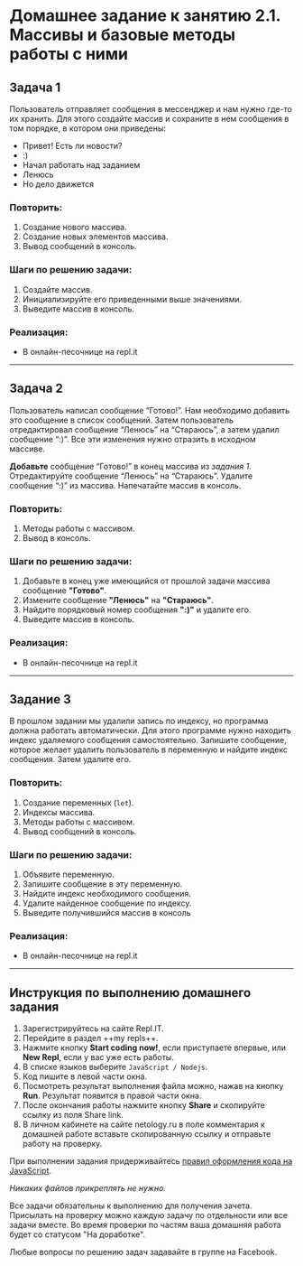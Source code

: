# Домашнее задание к занятию 2.1. Массивы и базовые методы работы с ними

## Задача 1

Пользователь отправляет сообщения в мессенджер и нам нужно где-то их хранить. Для этого создайте массив и сохраните в нем сообщения в том порядке, в котором они приведены:
- Привет! Есть ли новости?
- :)
- Начал работать над заданием
- Ленюсь
- Но дело движется

### Повторить:
1. Создание нового массива.
2. Создание новых элементов массива.
3. Вывод сообщений в консоль.

### Шаги по решению задачи:

1) Создайте массив.
2) Инициализируйте его приведенными выше значениями.
2) Выведите массив в консоль.

### Реализация:
* В онлайн-песочнице на repl.it


---

## Задача 2

Пользователь написал сообщение “Готово!”. Нам необходимо добавить это сообщение в список сообщений. Затем пользователь отредактировал сообщение “Ленюсь” на “Стараюсь”, а затем удалил сообщение “:)”. Все эти изменения нужно отразить в исходном массиве.

**Добавьте** сообщение “Готово!” в конец массива из *задания 1*. Отредактируйте сообщение “Ленюсь” на “Стараюсь”. Удалите сообщение “:)” из массива. Напечатайте массив в консоль.


### Повторить:
1. Методы работы с массивом.
2. Вывод в консоль.

### Шаги по решению задачи:
1. Добавьте в конец уже имеющийся от прошлой задачи массива сообщение **"Готово"**.
2. Измените сообщение **"Ленюсь"** на **"Стараюсь"**.
3. Найдите порядковый номер сообщения **":)"** и удалите его.
4. Выведите массив в консоль.

### Реализация:
* В онлайн-песочнице на repl.it

---

## Задание 3

В прошлом задании мы удалили запись по индексу, но программа должна работать автоматически. Для этого программе нужно находить индекс удаляемого сообщения самостоятельно. Запишите сообщение, которое желает удалить пользователь в переменную и найдите индекс сообщения. Затем удалите его.

### Повторить:
1. Создание переменных (`let`).
2. Индексы массива.
3. Методы работы с массивом.
4. Вывод сообщений в консоль.

### Шаги по решению задачи:
1. Объявите переменную.
2. Запишите сообщение в эту переменную.
3. Найдите индекс необходимого сообщения.
4. Удалите найденное сообщение по индексу.
5. Выведите получившийся массив в консоль

### Реализация:
* В онлайн-песочнице на repl.it

***

## Инструкция по выполнению домашнего задания

1. Зарегистрируйтесь на сайте Repl.IT.
2. Перейдите в раздел ++my repls++.
3. Нажмите кнопку **Start coding now!**, если приступаете впервые, или **New Repl**, если у вас уже есть работы.
4. В списке языков выберите `JavaScript / Nodejs`.
5. Код пишите в левой части окна.
6. Посмотреть результат выполнения файла можно, нажав на кнопку **Run**. Результат появится в правой части окна.
7. После окончания работы нажмите кнопку **Share** и скопируйте ссылку из поля Share link.
8. В личном кабинете на сайте netology.ru в поле комментария к домашней работе вставьте скопированную ссылку и отправьте работу на проверку.

При выполнении задания придерживайтесь [правил оформления кода на JavaScript](/codestyle.md).

*Никаких файлов прикреплять не нужно.*

Все задачи обязательны к выполнению для получения зачета. Присылать на проверку можно каждую задачу по отдельности или все задачи вместе. Во время проверки по частям ваша домашняя работа будет со статусом "На доработке".

Любые вопросы по решению задач задавайте в группе на Facebook.
